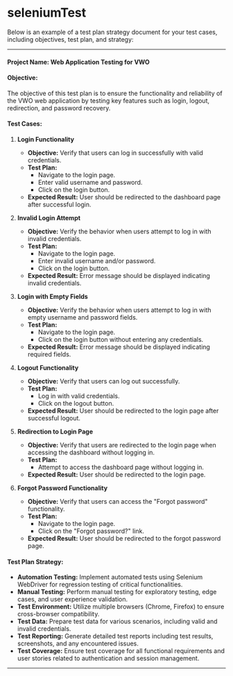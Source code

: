 # seleniumTest
Below is an example of a test plan strategy document for your test cases, including objectives, test plan, and strategy:

---
#### Project Name: Web Application Testing for VWO

#### Objective:
The objective of this test plan is to ensure the functionality and reliability of the VWO web application by testing key features such as login, logout, redirection, and password recovery.

#### Test Cases:

1. **Login Functionality**
   - **Objective:** Verify that users can log in successfully with valid credentials.
   - **Test Plan:**
     - Navigate to the login page.
     - Enter valid username and password.
     - Click on the login button.
   - **Expected Result:** User should be redirected to the dashboard page after successful login.

2. **Invalid Login Attempt**
   - **Objective:** Verify the behavior when users attempt to log in with invalid credentials.
   - **Test Plan:**
     - Navigate to the login page.
     - Enter invalid username and/or password.
     - Click on the login button.
   - **Expected Result:** Error message should be displayed indicating invalid credentials.

3. **Login with Empty Fields**
   - **Objective:** Verify the behavior when users attempt to log in with empty username and password fields.
   - **Test Plan:**
     - Navigate to the login page.
     - Click on the login button without entering any credentials.
   - **Expected Result:** Error message should be displayed indicating required fields.

4. **Logout Functionality**
   - **Objective:** Verify that users can log out successfully.
   - **Test Plan:**
     - Log in with valid credentials.
     - Click on the logout button.
   - **Expected Result:** User should be redirected to the login page after successful logout.

5. **Redirection to Login Page**
   - **Objective:** Verify that users are redirected to the login page when accessing the dashboard without logging in.
   - **Test Plan:**
     - Attempt to access the dashboard page without logging in.
   - **Expected Result:** User should be redirected to the login page.

6. **Forgot Password Functionality**
   - **Objective:** Verify that users can access the "Forgot password" functionality.
   - **Test Plan:**
     - Navigate to the login page.
     - Click on the "Forgot password?" link.
   - **Expected Result:** User should be redirected to the forgot password page.

#### Test Plan Strategy:

- **Automation Testing:** Implement automated tests using Selenium WebDriver for regression testing of critical functionalities.
- **Manual Testing:** Perform manual testing for exploratory testing, edge cases, and user experience validation.
- **Test Environment:** Utilize multiple browsers (Chrome, Firefox) to ensure cross-browser compatibility.
- **Test Data:** Prepare test data for various scenarios, including valid and invalid credentials.
- **Test Reporting:** Generate detailed test reports including test results, screenshots, and any encountered issues.
- **Test Coverage:** Ensure test coverage for all functional requirements and user stories related to authentication and session management.

---
